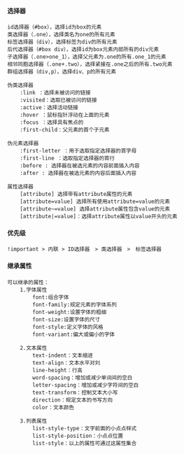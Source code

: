 #### 选择器
    id选择器（#box），选择id为box的元素
    类选择器（.one），选择类名为one的所有元素
    标签选择器（div），选择标签为div的所有元素
    后代选择器（#box div），选择id为box元素内部所有的div元素
    子选择器（.one>one_1），选择父元素为.one的所有.one_1的元素
    相邻同胞选择器（.one+.two），选择紧接在.one之后的所有.two元素
    群组选择器（div,p），选择div、p的所有元素

    伪类选择器
        :link ：选择未被访问的链接
        :visited：选取已被访问的链接
        :active：选择活动链接
        :hover ：鼠标指针浮动在上面的元素
        :focus ：选择具有焦点的
        :first-child：父元素的首个子元素
    
    伪元素选择器
        :first-letter ：用于选取指定选择器的首字母
        :first-line ：选取指定选择器的首行
        :before : 选择器在被选元素的内容前面插入内容
        :after : 选择器在被选元素的内容后面插入内容
    
    属性选择器
        [attribute] 选择带有attribute属性的元素
        [attribute=value] 选择所有使用attribute=value的元素
        [attribute~=value] 选择attribute属性包含value的元素
        [attribute|=value]：选择attribute属性以value开头的元素

#### 优先级
    !important > 内联 > ID选择器　> 类选择器　>　标签选择器

#### 继承属性
    可以继承的属性：
        1.字体属性
            font:组合字体
            font-family:规定元素的字体系列
            font-weight:设置字体的粗细
            font-size:设置字体的尺寸
            font-style:定义字体的风格
            font-variant:偏大或偏小的字体
        
        2.文本属性
            text-indent：文本缩进
            text-align：文本水平对刘
            line-height：行高
            word-spacing：增加或减少单词间的空白
            letter-spacing：增加或减少字符间的空白
            text-transform：控制文本大小写
            direction：规定文本的书写方向
            color：文本颜色
        
        3.列表属性
            list-style-type：文字前面的小点点样式
            list-style-position：小点点位置
            list-style：以上的属性可通过这属性集合